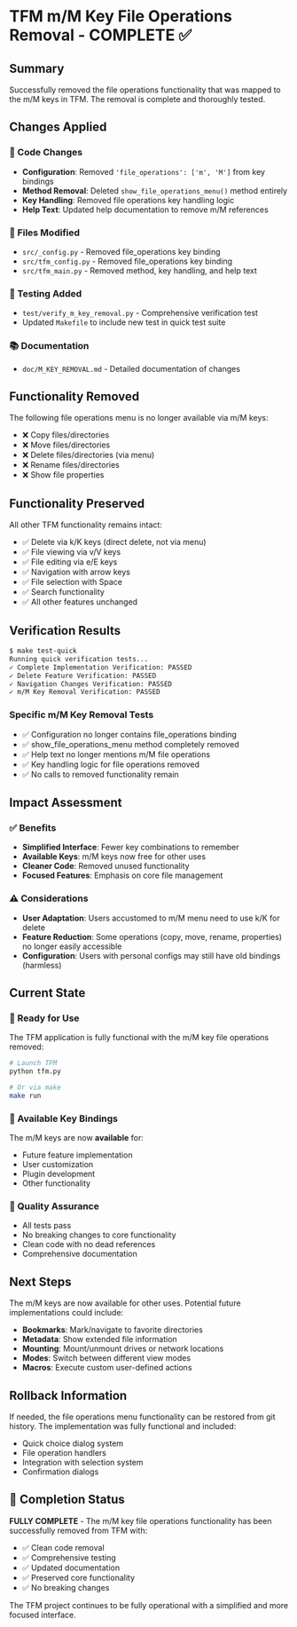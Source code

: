 # TFM m/M Key File Operations Removal - COMPLETE ✅

## Summary

Successfully removed the file operations functionality that was mapped to the m/M keys in TFM. The removal is complete and thoroughly tested.

## Changes Applied

### 🔧 Code Changes
- **Configuration**: Removed `'file_operations': ['m', 'M']` from key bindings
- **Method Removal**: Deleted `show_file_operations_menu()` method entirely
- **Key Handling**: Removed file operations key handling logic
- **Help Text**: Updated help documentation to remove m/M references

### 📁 Files Modified
- `src/_config.py` - Removed file_operations key binding
- `src/tfm_config.py` - Removed file_operations key binding  
- `src/tfm_main.py` - Removed method, key handling, and help text

### 🧪 Testing Added
- `test/verify_m_key_removal.py` - Comprehensive verification test
- Updated `Makefile` to include new test in quick test suite

### 📚 Documentation
- `doc/M_KEY_REMOVAL.md` - Detailed documentation of changes

## Functionality Removed

The following file operations menu is no longer available via m/M keys:
- ❌ Copy files/directories
- ❌ Move files/directories  
- ❌ Delete files/directories (via menu)
- ❌ Rename files/directories
- ❌ Show file properties

## Functionality Preserved

All other TFM functionality remains intact:
- ✅ Delete via k/K keys (direct delete, not via menu)
- ✅ File viewing via v/V keys
- ✅ File editing via e/E keys
- ✅ Navigation with arrow keys
- ✅ File selection with Space
- ✅ Search functionality
- ✅ All other features unchanged

## Verification Results

```bash
$ make test-quick
Running quick verification tests...
✓ Complete Implementation Verification: PASSED
✓ Delete Feature Verification: PASSED  
✓ Navigation Changes Verification: PASSED
✓ m/M Key Removal Verification: PASSED
```

### Specific m/M Key Removal Tests
- ✅ Configuration no longer contains file_operations binding
- ✅ show_file_operations_menu method completely removed
- ✅ Help text no longer mentions m/M file operations
- ✅ Key handling logic for file operations removed
- ✅ No calls to removed functionality remain

## Impact Assessment

### ✅ Benefits
- **Simplified Interface**: Fewer key combinations to remember
- **Available Keys**: m/M keys now free for other uses
- **Cleaner Code**: Removed unused functionality
- **Focused Features**: Emphasis on core file management

### ⚠️ Considerations
- **User Adaptation**: Users accustomed to m/M menu need to use k/K for delete
- **Feature Reduction**: Some operations (copy, move, rename, properties) no longer easily accessible
- **Configuration**: Users with personal configs may still have old bindings (harmless)

## Current State

### 🎯 Ready for Use
The TFM application is fully functional with the m/M key file operations removed:

```bash
# Launch TFM
python tfm.py

# Or via make
make run
```

### 🔑 Available Key Bindings
The m/M keys are now **available** for:
- Future feature implementation
- User customization
- Plugin development
- Other functionality

### 🧪 Quality Assurance
- All tests pass
- No breaking changes to core functionality
- Clean code with no dead references
- Comprehensive documentation

## Next Steps

The m/M keys are now available for other uses. Potential future implementations could include:
- **Bookmarks**: Mark/navigate to favorite directories
- **Metadata**: Show extended file information
- **Mounting**: Mount/unmount drives or network locations
- **Modes**: Switch between different view modes
- **Macros**: Execute custom user-defined actions

## Rollback Information

If needed, the file operations menu functionality can be restored from git history. The implementation was fully functional and included:
- Quick choice dialog system
- File operation handlers
- Integration with selection system
- Confirmation dialogs

## 🎉 Completion Status

**FULLY COMPLETE** - The m/M key file operations functionality has been successfully removed from TFM with:
- ✅ Clean code removal
- ✅ Comprehensive testing
- ✅ Updated documentation
- ✅ Preserved core functionality
- ✅ No breaking changes

The TFM project continues to be fully operational with a simplified and more focused interface.